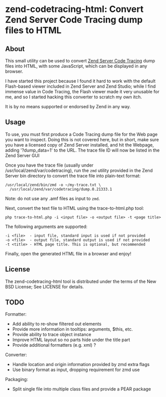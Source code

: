 zend-codetracing-html: Convert Zend Server Code Tracing dump files to HTML
===============================================================================

About
-----
This small utility can be used to convert 
[Zend Server Code Tracing](http://www.zend.com/en/products/server/zend-server-code-tracing)
dump files into HTML, with some JavaScript, which can be displayed in any browser.

I have started this project because I found it hard to work with the default 
Flash-based viewer included in Zend Server and Zend Studio; while I find 
immense value in Code Tracing, the Flash viewer made it very unusable for me,
and so I started hacking this converter to scratch my own itch. 

It is by no means supported or endorsed by Zend in any way.


Usage
-----
To use, you must first produce a Code Tracing dump file for the Web page you
want to inspect. Doing this is not covered here, but in short, make sure you 
have a licensed copy of Zend Server installed, and hit the Webpage, adding 
'?dump\_data=1' to the URL. The trace file ID will now be listed in the Zend
Server GUI

Once you have the trace file (usually under /usr/local/zend/var/codetracing),
run the `zmd` utility provided in the Zend Server bin directory to convert
the trace file into plain-text format: 

    /usr/local/zend/bin/zmd -o ~/my-trace.txt \
      /usr/local/zend/var/codetracing/dump.0.21333.1

Note: do not use any .amf files as input to `zmd`. 

Next, convert the text file to HTML using the trace-to-html.php tool:

    php trace-to-html.php -i <input file> -o <output file> -t <page title>

The following arguments are supported:

    -i <file>  - input file, standard input is used if not provided
    -o <file>  - output file, standard output is used if not provided
    -t <title> - HTML page title. This is optional, but recommended

Finally, open the generated HTML file in a browser and enjoy!


License
-------
The zend-codetracing-html tool is distributed under the terms of the New BSD
License; See LICENSE for details. 




TODO
----

Formatter:
 - Add ability to re-show filtered out elements
 - Provide more information in tooltips: arguments, $this, etc.
 - Provide ability to trace object instance 
 - Improve HTML layout so no parts hide under the title part
 - Provide additional formatters (e.g. xml) ?

Converter: 
 - Handle location and origin information provided by zmd extra flags
 - Use binary format as input, dropping requirement for zmd use

Packaging:
 - Split single file into multiple class files and provide a PEAR package

